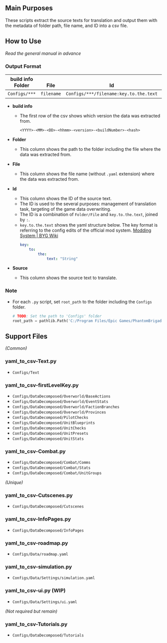 ## Main Purposes
These scripts extract the source texts for translation and output them with the metadata of folder path, file name, and ID into a csv file.


## How to Use
*Read the general manual in advance*

### Output Format

build info<br>Folder|<br>File|<br>Id|<br>Source
---|---|---|---
`Configs/***`|`filename`|`Configs/***/filename:key.to.the.text`|"String"

- **build info**
    - The first row of the csv shows which version the data was extracted from.
        ```
        <YYYY>-<MM>-<DD>-<hhmm>-<version>-<buildNumber>-<hash>
        ```

- **Folder**
    - This column shows the path to the folder including the file where the data was extracted from.

- **File**
    - This column shows the file name (without `.yaml` extension) where the data was extracted from.

- **Id**
    - This column shows the ID of the source text.
    - The ID is used to the several purposes: management of translation task, targeting of the game data overwriting.
    - The ID is a combination of `Folder/File` and `key.to.the.text`, joined by `:`.
    - `key.to.the.text` shows the yaml structure below. The key format is referring to the config edits of the official mod system. [Modding System | BYG Wiki](https://wiki.braceyourselfgames.com/en/PhantomBrigade/Modding/ModSystem#config-edits)
        ```yaml
        key:
            to:
                the:
                    text: "String"
        ```

- **Source**
    - This column shows the source text to translate.

### Note
- For each `.py` script, set `root_path` to the folder including the `Configs` folder.
    ```python
    # TODO: Set the path to 'Configs' folder
    root_path = pathlib.Path('C:/Program Files/Epic Games/PhantomBrigade')
    ```


## Support Files

_(Common)_
### yaml_to_csv-Text.py
- `Configs/Text`
### yaml_to_csv-firstLevelKey.py
- `Configs/DataDecomposed/Overworld/BaseActions`
- `Configs/DataDecomposed/Overworld/EventStats`
- `Configs/DataDecomposed/Overworld/FactionBranches`
- `Configs/DataDecomposed/Overworld/Provinces`
- `Configs/DataDecomposed/PilotChecks`
- `Configs/DataDecomposed/UnitBlueprints`
- `Configs/DataDecomposed/UnitChecks`
- `Configs/DataDecomposed/UnitPresets`
- `Configs/DataDecomposed/UnitStats`
### yaml_to_csv-Combat.py
- `Configs/DataDecomposed/Combat/Comms`
- `Configs/DataDecomposed/Combat/Stats`
- `Configs/DataDecomposed/Combat/UnitGroups`

_(Unique)_
### yaml_to_csv-Cutscenes.py
- `Configs/DataDecomposed/Cutscenes`
### yaml_to_csv-InfoPages.py
- `Configs/DataDecomposed/InfoPages`
### yaml_to_csv-roadmap.py
- `Configs/Data/roadmap.yaml`
### yaml_to_csv-simulation.py
- `Configs/Data/Settings/simulation.yaml`
### yaml_to_csv-ui.py (WIP)
- `Configs/Data/Settings/ui.yaml`

_(Not required but remain)_
### yaml_to_csv-Tutorials.py
- `Configs/DataDecomposed/Tutorials`
